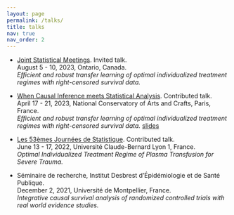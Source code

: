 ```yaml
---
layout: page
permalink: /talks/
title: talks
nav: true
nav_order: 2
---
```


- [Joint Statistical Meetings](https://ww2.amstat.org/meetings/jsm/2023/). Invited talk. \
  August 5 - 10, 2023, Ontario, Canada. \
  *Efficient and robust transfer learning of optimal individualized treatment regimes with right-censored survival data.*

- [When Causal Inference meets Statistical Analysis](https://quarter-on-causality.github.io/analysis/). Contributed talk. \
  April 17 - 21, 2023, National Conservatory of Arts and Crafts, Paris, France. \
  *Efficient and robust transfer learning of optimal individualized treatment regimes with right-censored survival data.* [slides](https://quarter-on-causality.github.io/analysis/slides/ZhaoEfficientTransferLearningSurvivalData.pdf) 

- [Les 53èmes Journées de Statistique](https://jds22.sciencesconf.org/). Contributed talk. \
  June 13 - 17, 2022, Université Claude-Bernard Lyon 1, France. \
  *Optimal Individualized Treatment Regime of Plasma Transfusion for Severe Trauma.*

- Séminaire de recherche, Institut Desbrest d’Épidémiologie et de Santé Publique. \
  December 2, 2021, Université de Montpellier, France. \
  *Integrative causal survival analysis of randomized controlled trials with real world evidence studies.*
